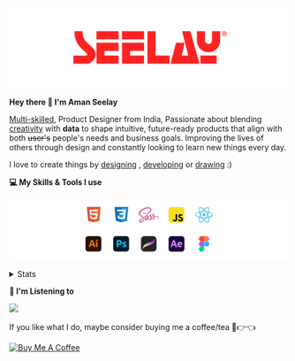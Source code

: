 [![banner](./images/seelay.svg)](https://www.seelay.in)

**Hey there 👋 I'm Aman Seelay**

[Multi-skilled](https://www.seelay.in/#skills), Product Designer from India, Passionate about blending [creativity](https://illustrations.seelay.in) with <b>data</b> to shape intuitive, future-ready products that align with both <s>user's</s> people's needs and business goals. Improving the lives of others through design and constantly looking to learn new things every day.

I love to create things by [designing](https://www.seelay.in/#work) , [developing](https://www.seelay.in/#projects) or [drawing](https://art.seelay.in) :)

**💻 My Skills & Tools I use**

[![banner](./images/skills&tools.svg)](https://www.seelay.in/about)

<details>
  <summary>Stats</summary>

---

<!--START_SECTION:waka-->

![Profile Views](http://img.shields.io/badge/Profile%20Views-0-blue)

**🐱 My GitHub Data**

> 📦 780.4 kB Used in GitHub's Storage
>
> 🏆 178 Contributions in the Year 2024
>
> 💼 Opted to Hire
>
> 📜 1 Public Repository
>
> 🔑 43 Private Repository
>
> **I'm a Night 🦉**

```text
🌞 Morning                302 commits         ████░░░░░░░░░░░░░░░░░░░░░   15.08 %
🌆 Daytime                335 commits         ████░░░░░░░░░░░░░░░░░░░░░   16.72 %
🌃 Evening                624 commits         ████████░░░░░░░░░░░░░░░░░   31.15 %
🌙 Night                  742 commits         █████████░░░░░░░░░░░░░░░░   37.04 %
```

📅 **I'm Most Productive on Sunday**

```text
Monday                   257 commits         ███░░░░░░░░░░░░░░░░░░░░░░   12.83 %
Tuesday                  304 commits         ████░░░░░░░░░░░░░░░░░░░░░   15.18 %
Wednesday                172 commits         ██░░░░░░░░░░░░░░░░░░░░░░░   08.59 %
Thursday                 339 commits         ████░░░░░░░░░░░░░░░░░░░░░   16.92 %
Friday                   254 commits         ███░░░░░░░░░░░░░░░░░░░░░░   12.68 %
Saturday                 299 commits         ████░░░░░░░░░░░░░░░░░░░░░   14.93 %
Sunday                   378 commits         █████░░░░░░░░░░░░░░░░░░░░   18.87 %
```

📊 **This Week I Spent My Time On**

```text
🕑︎ Time Zone: Asia/Kolkata

💬 Programming Languages:
Other                    10 hrs 7 mins       ██████████████████████░░░   87.52 %
JavaScript               1 hr 12 mins        ███░░░░░░░░░░░░░░░░░░░░░░   10.39 %
Markdown                 7 mins              ░░░░░░░░░░░░░░░░░░░░░░░░░   01.15 %
CSS                      4 mins              ░░░░░░░░░░░░░░░░░░░░░░░░░   00.60 %
JSON                     2 mins              ░░░░░░░░░░░░░░░░░░░░░░░░░   00.29 %

🔥 Editors:
Chrome                   10 hrs 14 mins      ██████████████████████░░░   88.55 %
VS Code                  1 hr 19 mins        ███░░░░░░░░░░░░░░░░░░░░░░   11.45 %

💻 Operating System:
Windows                  11 hrs 33 mins      █████████████████████████   100.00 %
```

**I Mostly Code in JavaScript**

```text
JavaScript               25 repos            ██████████████░░░░░░░░░░░   55.56 %
TypeScript               12 repos            ███████░░░░░░░░░░░░░░░░░░   26.67 %
HTML                     5 repos             ███░░░░░░░░░░░░░░░░░░░░░░   11.11 %
Java                     3 repos             ██░░░░░░░░░░░░░░░░░░░░░░░   06.67 %
```

Last Updated on 06/11/2024 06:46:13 UTC

<!--END_SECTION:waka-->

---

 </details>

**🎵 I'm Listening to**

<object data="https://now-play.vercel.app/api/generate?uid=7a17a86e-d6b7-43b5-8d9c-1d6dae42a779" >

  <img src="https://now-play.vercel.app/api/generate?uid=7a17a86e-d6b7-43b5-8d9c-1d6dae42a779" />

</object>

If you like what I do, maybe consider buying me a coffee/tea 🥺👉👈

<a href="https://www.buymeacoffee.com/seelay" target="_blank"><img src="https://cdn.buymeacoffee.com/buttons/v2/default-red.png" alt="Buy Me A Coffee" width="150" ></a>
